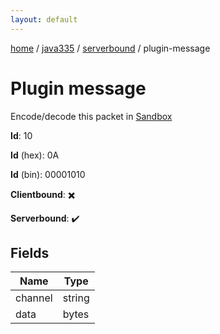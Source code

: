 ```yaml
---
layout: default
---
```


[home](/)  /  [java335](/protocol/java335)  /  [serverbound](/protocol/java335/serverbound)  /  plugin-message

# Plugin message

Encode/decode this packet in [Sandbox](../../../sandbox/java335#Serverbound.PluginMessage)

**Id**: 10

**Id** (hex): 0A

**Id** (bin): 00001010

**Clientbound**: ✖️

**Serverbound**: ✔️

## Fields

Name | Type
---|---
channel | string
data | bytes

